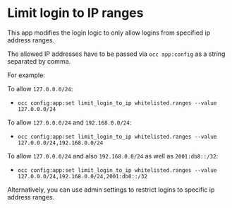 # Limit login to IP ranges

This app modifies the login logic to only allow logins from specified ip address ranges.

The allowed IP addresses have to be passed via `occ app:config` as a string 
separated by comma.

For example:

To allow `127.0.0.0/24`: 

- `occ config:app:set limit_login_to_ip whitelisted.ranges --value 127.0.0.0/24`

To allow `127.0.0.0/24` and `192.168.0.0/24`: 

- `occ config:app:set limit_login_to_ip whitelisted.ranges --value 127.0.0.0/24,192.168.0.0/24`

To allow `127.0.0.0/24` and also `192.168.0.0/24` as well as `2001:db8::/32`: 

- `occ config:app:set limit_login_to_ip whitelisted.ranges --value 127.0.0.0/24,192.168.0.0/24,2001:db8::/32`

Alternatively, you can use admin settings to restrict logins to specific ip address ranges.
